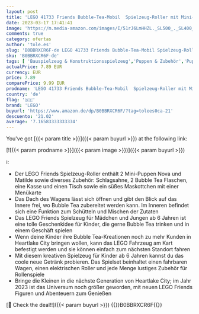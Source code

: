 ```yaml
---
layout: post
title: 'LEGO 41733 Friends Bubble-Tea-Mobil  Spielzeug-Roller mit Mini-Puppen der Charaktere aus 2023  Spielzeug für Mädchen und Jungen ab 6 Jahren'
date: 2023-03-17 17:41:41
image: 'https://m.media-amazon.com/images/I/51rJ6LmHHZL._SL500_._SL400_.jpg'
comments: true
category: ofertas
author: 'tole.es'
slug: 'B0BBRXCR6F-de LEGO 41733 Friends Bubble-Tea-Mobil Spielzeug-Roller mit...'
sku: 'B0BBRXCR6F-de'
tags: [ 'Bauspielzeug & Konstruktionsspielzeug','Puppen & Zubehör','Puppensets','Spielfigur Spielsets','Spielzeug','Spielzeugfiguren & Spielsets','lego','🇩🇪', ]
actualPrice: 7.89 EUR
currency: EUR
price: 7.89
comparePrice: 9.99 EUR
prodname: 'LEGO 41733 Friends Bubble-Tea-Mobil  Spielzeug-Roller mit Mini-Puppen der Charaktere aus 2023  Spielzeug für Mädchen und Jungen ab 6 Jahren'
country: 'de'
flag: '🇩🇪'
brand: 'LEGO'
buyurl: 'https://www.amazon.de/dp/B0BBRXCR6F/?tag=tolees0ca-21'
descuento: '21.02'
average: '7.16583333333334'
---
```


You've got [{{< param title >}}]({{< param buyurl >}}) at the following link:

[![{{< param prodname >}}]({{< param image >}})]({{< param buyurl >}})

ℹ️:

- Der LEGO Friends Spielzeug-Roller enthält 2 Mini-Puppen Nova und Matilde sowie diverses Zubehör: Schlagsahne, 2 Bubble Tea Flaschen, eine Kasse und einen Tisch sowie ein süßes Maskottchen mit einer Menükarte
- Das Dach des Wagens lässt sich öffnen und gibt den Blick auf das Innere frei, wo Bubble Tea zubereitet werden kann. Im Inneren befindet sich eine Funktion zum Schütteln und Mischen der Zutaten
- Das LEGO Friends Spielzeug für Mädchen und Jungen ab 6 Jahren ist eine tolle Geschenkidee für Kinder, die gerne Bubble Tea trinken und in einem Geschäft spielen
- Wenn deine Kinder ihre Bubble Tea-Kreationen noch zu mehr Kunden in Heartlake City bringen wollen, kann das LEGO Fahrzeug am Kart befestigt werden und sie können einfach zum nächsten Standort fahren
- Mit diesem kreativen Spielzeug für Kinder ab 6 Jahren kannst du das coole neue Getränk probieren. Das Spielset beinhaltet einen fahrbaren Wagen, einen elektrischen Roller und jede Menge lustiges Zubehör für Rollenspiele
- Bringe die Kleinen in die nächste Generation von Heartlake City; im Jahr 2023 ist das Universum noch größer geworden, mit neuen LEGO Friends Figuren und Abenteuern zum Genießen

[🛒 Check the deal!!]({{< param buyurl >}})
{{<world>}}B0BBRXCR6F{{</world>}}
